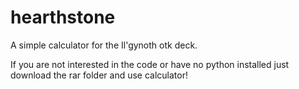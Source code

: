 # hearthstone
A simple calculator for the Il'gynoth otk deck.

If you are not interested in the code or have no python installed 
just download the rar folder and use calculator!
